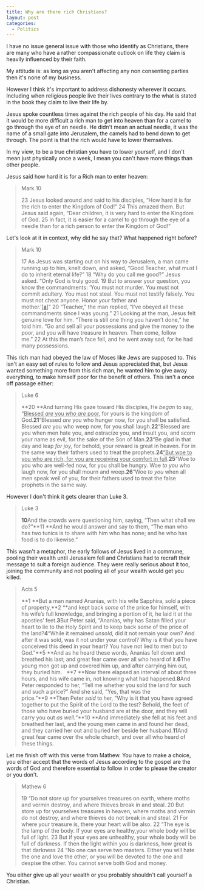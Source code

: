 ```yaml
---
title: Why are there rich Christians?
layout: post
categories:
  - Politics
---
```

I have no issue general issue with those who identify as Christians, there are many who have a rather compassionate outlook on life they claim is heavily influenced by their faith.

My attitude is: as long as you aren't affecting any non consenting parties then it's none of my business.

However I think it's important to address dishonesty wherever it occurs. Including when religious people live their lives contrary to the what is stated in the book they claim to live their life by.

Jesus spoke countless times against the rich people of his day. He said that it would be more difficult a rich man to get into heaven than for a camel to go through the eye of an needle. He didn't mean an actual needle, it was the name of a small gate into Jerusalem, the camels had to bend down to get through. The point is that the rich would have to lower themselves.

In my view, to be a true christian you have to lower yourself, and I don't mean just physically once a week, I mean you can't have more things than other people.

Jesus said how hard it is for a Rich man to enter heaven:

> Mark 10
> 
> 23 Jesus looked around and said to his disciples, “How hard it is for the rich to enter the Kingdom of God!” 24 This amazed them. But Jesus said again, “Dear children, it is very hard to enter the Kingdom of God. 25 In fact, it is easier for a camel to go through the eye of a needle than for a rich person to enter the Kingdom of God!”

Let's look at it in context, why did he say that? What happened right before?

<!--more-->

> Mark 10
> 
> 17 As Jesus was starting out on his way to Jerusalem, a man came running up to him, knelt down, and asked, “Good Teacher, what must I do to inherit eternal life?” 18 “Why do you call me good?” Jesus asked. “Only God is truly good. 19 But to answer your question, you know the commandments: ‘You must not murder. You must not commit adultery. You must not steal. You must not testify falsely. You must not cheat anyone. Honor your father and mother.’[[a][1]]” 20 “Teacher,” the man replied, “I’ve obeyed all these commandments since I was young.” 21 Looking at the man, Jesus felt genuine love for him. “There is still one thing you haven’t done,” he told him. “Go and sell all your possessions and give the money to the poor, and you will have treasure in heaven. Then come, follow me.” 22 At this the man’s face fell, and he went away sad, for he had many possessions.

This rich man had obeyed the law of Moses like Jews are supposed to. This isn't an easy set of rules to follow and Jesus appreciated that, but Jesus wanted something more from this rich man, he wanted him to give away everything, to make himself poor for the benefit of others. This isn't a once off passage either:

> Luke 6
> 
> **20 **And turning His gaze toward His disciples, He *began* to say, “<span style="text-decoration: underline;">Blessed <i>are</i> you <i>who are</i> poor</span>, for yours is the kingdom of God.**21**“Blessed *are* you who hunger now, for you shall be satisfied. Blessed *are* you who weep now, for you shall laugh.**22**“Blessed are you when men hate you, and ostracize you, and insult you, and scorn your name as evil, for the sake of the Son of Man.**23**“Be glad in that day and leap *for joy,* for behold, your reward is great in heaven. For in the same way their fathers used to treat the prophets.**24**<span style="text-decoration: underline;">“But woe to you who are rich, for you are receiving your comfort in full</span>.**25**“Woe to you who are well-fed now, for you shall be hungry. Woe *to you* who laugh now, for you shall mourn and weep.**26**“Woe *to you* when all men speak well of you, for their fathers used to treat the false prophets in the same way.

However I don't think it gets clearer than Luke 3.

> Luke 3
> 
> **10**And the crowds were questioning him, saying, “Then what shall we do?”**11 **And he would answer and say to them, “The man who has two tunics is to share with him who has none; and he who has food is to do likewise.”

This wasn't a metaphor, the early follows of Jesus lived in a commune, pooling their wealth until Jerusalem fell and Christians had to recraft their message to suit a foreign audience. They were really serious about it too, joining the community and not pooling all of your wealth would get you killed.

> Acts 5
> 
> **1 **But a man named Ananias, with his wife Sapphira, sold a piece of property,**2 **and kept back *some* of the price for himself, with his wife’s full knowledge, and bringing a portion of it, he laid it at the apostles’ feet.**3**But Peter said, “Ananias, why has Satan filled your heart to lie to the Holy Spirit and to keep back *some* of the price of the land?**4**“While it remained *unsold,* did it not remain your own? And after it was sold, was it not under your control? Why is it that you have conceived this deed in your heart? You have not lied to men but to God.”**5 **And as he heard these words, Ananias fell down and breathed his last; and great fear came over all who heard of it.**6**The young men got up and covered him up, and after carrying him out, they buried him.   **7 **Now there elapsed an interval of about three hours, and his wife came in, not knowing what had happened.**8**And Peter responded to her, “Tell me whether you sold the land for such and such a price?” And she said, “Yes, that was the price.”**9 **Then Peter *said* to her, “Why is it that you have agreed together to put the Spirit of the Lord to the test? Behold, the feet of those who have buried your husband are at the door, and they will carry you out *as well.*”**10 **And immediately she fell at his feet and breathed her last, and the young men came in and found her dead, and they carried her out and buried her beside her husband.**11**And great fear came over the whole church, and over all who heard of these things.

Let me finish off with this verse from Mathew. You have to make a choice, you either accept that the words of Jesus according to the gospel are the words of God and therefore essential to follow in order to please the creator or you don't.

> Mathew 6
> 
> 19 “Do not store up for yourselves treasures on earth, where moths and vermin destroy, and where thieves break in and steal. 20 But store up for yourselves treasures in heaven, where moths and vermin do not destroy, and where thieves do not break in and steal. 21 For where your treasure is, there your heart will be also. 22 “The eye is the lamp of the body. If your eyes are healthy,your whole body will be full of light. 23 But if your eyes are unhealthy, your whole body will be full of darkness. If then the light within you is darkness, how great is that darkness 24 “No one can serve two masters. Either you will hate the one and love the other, or you will be devoted to the one and despise the other. You cannot serve both God and money.

You either give up all your wealth or you probably shouldn't call yourself a Christian.

&nbsp;

 [1]: http://www.biblegateway.com/passage/?search=Mark+10%3A17-31&version=NLT#fen-NLT-24578a "See footnote a"